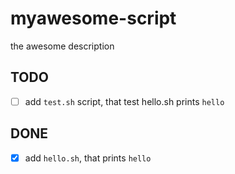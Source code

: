 # myawesome-script
the awesome description

## TODO
- [ ] add `test.sh` script, that test hello.sh prints `hello`

## DONE
- [x] add `hello.sh`, that prints `hello`
